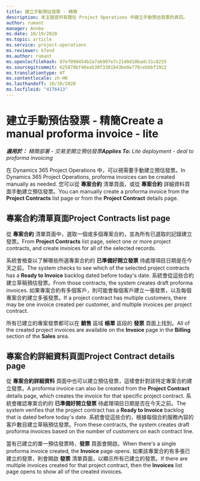 ```yaml
---
title: 建立手動預估發票 - 精簡
description: 本主題提供有關在 Project Operations 中建立手動預估發票的資訊。
author: rumant
manager: Annbe
ms.date: 10/19/2020
ms.topic: article
ms.service: project-operations
ms.reviewer: kfend
ms.author: rumant
ms.openlocfilehash: 87ef090454b2a7ab997e7c21d8d10badc31c8235
ms.sourcegitcommit: 625878bf48ea530f3381843be0e778cebbbf1922
ms.translationtype: HT
ms.contentlocale: zh-HK
ms.lasthandoff: 10/30/2020
ms.locfileid: "4176413"
---
```

# <a name="create-a-manual-proforma-invoice---lite"></a><span data-ttu-id="c5fe2-103">建立手動預估發票 - 精簡</span><span class="sxs-lookup"><span data-stu-id="c5fe2-103">Create a manual proforma invoice - lite</span></span>

<span data-ttu-id="c5fe2-104">_**適用於：** 精簡部署 - 交易至開立預估發票_</span><span class="sxs-lookup"><span data-stu-id="c5fe2-104">_**Applies To:** Lite deployment - deal to proforma invoicing_</span></span>

<span data-ttu-id="c5fe2-105">在 Dynamics 365 Project Operations 中，可以視需要手動建立預估發票。</span><span class="sxs-lookup"><span data-stu-id="c5fe2-105">In Dynamics 365 Project Operations, proforma invoices can be created manually as needed.</span></span> <span data-ttu-id="c5fe2-106">您可以從 **專案合約** 清單頁面，或從 **專案合約** 詳細資料頁面手動建立預估發票。</span><span class="sxs-lookup"><span data-stu-id="c5fe2-106">You can manually create a proforma invoice from the **Project Contracts** list page or from the **Project Contract** details page.</span></span>

##  <a name="project-contracts-list-page"></a><span data-ttu-id="c5fe2-107">專案合約清單頁面</span><span class="sxs-lookup"><span data-stu-id="c5fe2-107">Project Contracts list page</span></span>

<span data-ttu-id="c5fe2-108">從 **專案合約** 清單頁面中，選取一個或多個專案合約，並為所有已選取的記錄建立發票。</span><span class="sxs-lookup"><span data-stu-id="c5fe2-108">From **Project Contracts** list page, select one or more project contracts, and create invoices for all of the selected records.</span></span>

<span data-ttu-id="c5fe2-109">系統會檢查以了解哪些所選專案合約的 **已準備好開立發票** 待處理項目日期是在今天之前。</span><span class="sxs-lookup"><span data-stu-id="c5fe2-109">The system checks to see which of the selected project contracts has a **Ready to Invoice** backlog  dated before today's date.</span></span> <span data-ttu-id="c5fe2-110">系統會從這些合約建立草稿預估發票。</span><span class="sxs-lookup"><span data-stu-id="c5fe2-110">From those contracts, the system creates draft proforma invoices.</span></span> <span data-ttu-id="c5fe2-111">如果專案合約有多個客戶，則可能會每個客戶建立一張發票，以及每個專案合約建立多張發票。</span><span class="sxs-lookup"><span data-stu-id="c5fe2-111">If a project contract has multiple customers, there may be one invoice created per customer, and multiple invoices per project contract.</span></span>

<span data-ttu-id="c5fe2-112">所有已建立的專案發票都可以在 **銷售** 區域 **帳單** 區段的 **發票** 頁面上找到。</span><span class="sxs-lookup"><span data-stu-id="c5fe2-112">All of the created project invoices are available on the **Invoice** page in the **Billing** section of the **Sales** area.</span></span>

## <a name="project-contract-details-page"></a><span data-ttu-id="c5fe2-113">專案合約詳細資料頁面</span><span class="sxs-lookup"><span data-stu-id="c5fe2-113">Project Contract details page</span></span>

<span data-ttu-id="c5fe2-114">從 **專案合約詳細資料** 頁面中也可以建立預估發票，這樣會針對該特定專案合約建立發票。</span><span class="sxs-lookup"><span data-stu-id="c5fe2-114">A proforma invoice can also be created from the **Project Contract** details page, which creates the invoice for that specific project contract.</span></span> <span data-ttu-id="c5fe2-115">系統會確認專案合約的 **已準備好開立發票** 待處理項目日期是否在今天之前。</span><span class="sxs-lookup"><span data-stu-id="c5fe2-115">The system verifies that the project contract has a **Ready to Invoice** backlog that is dated before today's date.</span></span> <span data-ttu-id="c5fe2-116">系統會從這些合約，根據每個合約服務內容的客戶數目建立草稿預估發票。</span><span class="sxs-lookup"><span data-stu-id="c5fe2-116">From these contracts, the system creates draft proforma invoices based on the number of customers on each contract line.</span></span>

<span data-ttu-id="c5fe2-117">當有已建立的單一預估發票時，**發票** 頁面會開啟。</span><span class="sxs-lookup"><span data-stu-id="c5fe2-117">When there's a single proforma invoice created, the **Invoice** page opens.</span></span> <span data-ttu-id="c5fe2-118">如果該專案合約有多張已建立的發票，則會開啟 **發票** 清單頁面，以顯示所有已建立的發票。</span><span class="sxs-lookup"><span data-stu-id="c5fe2-118">If there are multiple invoices created for that project contract, then the **Invoices** list page opens to show all of the created invoices.</span></span>
